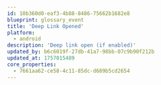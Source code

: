 ```yaml
---
id: 10b360d0-eaf3-4b88-8486-75662b1682e8
blueprint: glossary_event
title: 'Deep Link Opened'
platform:
  - android
description: 'Deep link open (if enabled)'
updated_by: b6c6019f-27db-41a7-98bb-07c9b90f212b
updated_at: 1757015489
core_properties:
  - 7661aa62-ce58-4c11-85dc-d689b5cd2654
---
```


